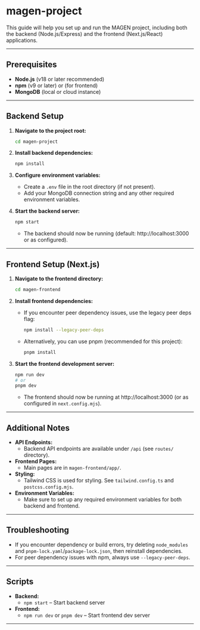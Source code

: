 # magen-project

This guide will help you set up and run the MAGEN project, including both the backend (Node.js/Express) and the frontend (Next.js/React) applications.

---

## Prerequisites

- **Node.js** (v18 or later recommended)
- **npm** (v9 or later) or (for frontend)
- **MongoDB** (local or cloud instance)

---

## Backend Setup

1. **Navigate to the project root:**
   ```sh
   cd magen-project
   ```

2. **Install backend dependencies:**
   ```sh
   npm install
   ```

3. **Configure environment variables:**
   - Create a `.env` file in the root directory (if not present).
   - Add your MongoDB connection string and any other required environment variables.

4. **Start the backend server:**
   ```sh
   npm start
   ```
   - The backend should now be running (default: http://localhost:3000 or as configured).

---

## Frontend Setup (Next.js)

1. **Navigate to the frontend directory:**
   ```sh
   cd magen-frontend
   ```

2. **Install frontend dependencies:**
   - If you encounter peer dependency issues, use the legacy peer deps flag:
     ```sh
     npm install --legacy-peer-deps
     ```
   - Alternatively, you can use pnpm (recommended for this project):
     ```sh
     pnpm install
     ```

3. **Start the frontend development server:**
   ```sh
   npm run dev
   # or
   pnpm dev
   ```
   - The frontend should now be running at http://localhost:3000 (or as configured in `next.config.mjs`).

---

## Additional Notes

- **API Endpoints:**
  - Backend API endpoints are available under `/api` (see `routes/` directory).
- **Frontend Pages:**
  - Main pages are in `magen-frontend/app/`.
- **Styling:**
  - Tailwind CSS is used for styling. See `tailwind.config.ts` and `postcss.config.mjs`.
- **Environment Variables:**
  - Make sure to set up any required environment variables for both backend and frontend.

---

## Troubleshooting

- If you encounter dependency or build errors, try deleting `node_modules` and `pnpm-lock.yaml`/`package-lock.json`, then reinstall dependencies.
- For peer dependency issues with npm, always use `--legacy-peer-deps`.

---

## Scripts

- **Backend:**
  - `npm start` – Start backend server
- **Frontend:**
  - `npm run dev` or `pnpm dev` – Start frontend dev server

---
